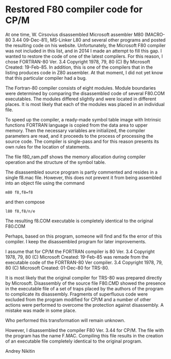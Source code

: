 # Restored F80 compiler code for CP/M
At one time, W. Cirsovius disassembled Microsoft assembler M80 (MACRO-80 3.44 09-Dec-81), MS-Linker L80 and several other programs and posted the resulting code on his website. Unfortunately, the Microsoft F80 compiler was not included in this list, and in 2014 I made an attempt to fill this gap. I wanted to restore the code of one of the latest compilers. For this reason, I chose FORTRAN-80 Ver. 3.4 Copyright 1978, 79, 80 (C) By Microsoft Created: 19-Feb-85. In addition, this is one of the compilers that in the listing produces code in Z80 assembler. At that moment, I did not yet know that this particular compiler had a bug.

The Fortran-80 compiler consists of eight modules. Module boundaries were determined by comparing the disassembled code of several F80.COM executables. The modules differed slightly and were located in different places. It is most likely that each of the modules was placed in an individual file.

To speed up the compiler, a ready-made symbol table image with Intrinsic functions FORTRAN language is copied from the data area to upper memory. Then the necessary variables are initialized, the compiler parameters are read, and it proceeds to the process of processing the source code.
The compiler is single-pass and for this reason presents its own rules for the location of statements.

The file f80_ram.pdf shows the memory allocation during compiler operation and the structure of the symbol table.

The disassembled source program is partly commented and resides in a single f8.mac file. However, this does not prevent it from being assembled into an object file using the command

`m80 f8,f8=f8`

and then compose

`l80 f8,f8/n/e`

The resulting f8.COM executable is completely identical to the original F80.COM

Perhaps, based on this program, someone will find and fix the error of this compiler. I keep the disassembled program for later improvements. 

I assume that for CP/M the FORTRAN compiler is 80 Ver. 3.4 Copyright 1978, 79, 80 (C) Microsoft Created: 19-Feb-85 was remade from the executable code of the FORTRAN-80 Ver compiler. 3.4 Copyright 1978, 79, 80 (C) Microsoft Created: 01-Dec-80 for TRS-80.

It is most likely that the original compiler for TRS-80 was prepared directly by Microsoft. Disassembly of the source file F80.CMD showed the presence in the executable file of a set of traps placed by the authors of the program to complicate its disassembly. Fragments of superfluous code were excluded from the program modified for CP/M and a number of other actions were performed to overcome the protection against disassembly. A mistake was made in some place. 

Who performed this transformation will remain unknown.

However, I disassembled the compiler F80 Ver. 3.44 for CP/M. The file with the program has the name F.MAC. Compiling this file results in the creation of an executable file completely identical to the original program.

Andrey Nikitin


